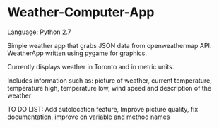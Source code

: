 # Weather-Computer-App

Language: Python 2.7

Simple weather app that grabs JSON data from openweathermap API.
WeatherApp written using pygame for graphics.

Currently displays weather in Toronto and in metric units.

Includes information such as:
  picture of weather,
  current temperature,
  temperature high,
  temperature low,
  wind speed and
  description of the weather
  
  
TO DO LIST: Add autolocation feature, Improve picture quality, fix documentation, improve on variable and method names
